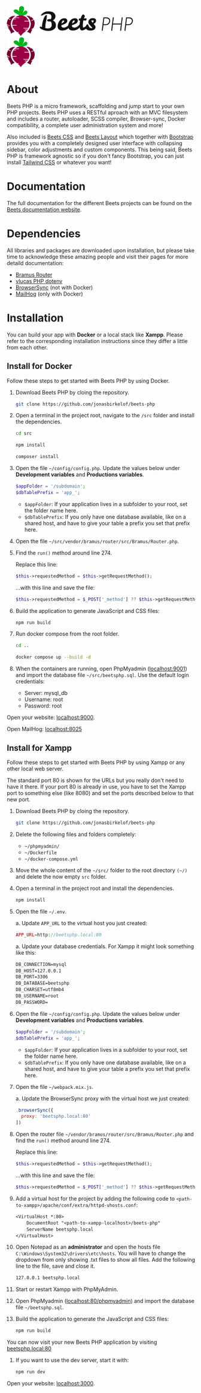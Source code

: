 <img src=".github/assets/images/beetsphp_col_100x421.png#gh-light-mode-only" style="height: 80px;">
<img src=".github/assets/images/beetsphp_col_inv_100x421.png#gh-dark-mode-only" style="height: 80px;">

# About

Beets PHP is a micro framework, scaffolding and jump start to your own PHP projects. Beets PHP uses a RESTful aproach with an MVC filesystem and includes a router, autoloader, SCSS compiler, Browser-sync, Docker compatibility, a complete user administration system and more!

Also included is [Beets CSS](https://github.com/jonasbirkelof/beets-css) and [Beets Layout](https://github.com/jonasbirkelof/beets-layout) which together with [Bootstrap](https://getbootstrap.com) provides you with a completely designed user interface with collapsing sidebar, color adjustments and custom components. This being said, Beets PHP is framework agnostic so if you don't fancy Bootstrap, you can just install [Tailwind CSS](https://tailwindcss.com/) or whatever you want!

# Documentation

The full documentation for the different Beets projects can be found on the [Beets documentation website](https://docs.jonasbirkelof.se/beets).

# Dependencies

All libraries and packages are downloaded upon installation, but please take time to acknowledge these amazing people and visit their pages for more detaild documentation:

- [Bramus Router](https://github.com/bramus/router)
- [vlucas PHP dotenv](https://github.com/vlucas/phpdotenv)
- [BrowserSync](https://browsersync.io/docs) (not with Docker)
- [MailHog](https://github.com/mailhog/MailHog) (only with Docker)

# Installation

You can build your app with **Docker** or a local stack like **Xampp**. Please refer to the corresponding installation instructions since they differ a little from each other.

## Install for Docker

Follow these steps to get started with Beets PHP by using Docker.

1. Download Beets PHP by cloing the repository.

    ```bash
    git clone https://github.com/jonasbirkelof/beets-php
    ```

1. Open a terminal in the project root, navigate to the `/src` folder and install the dependencies.
    ```bash
    cd src
    ```

    ```bash
    npm install
    ```
    
    ```bash
    composer install
    ```

1. Open the file `~/config/config.php`. Update the values below under **Development variables** and **Productions variables**.

    ```php title="Example"
    $appFolder = '/subdomain';
	$dbTablePrefix = 'app_';
    ```

    - `$appFolder`: If your application lives in a subfolder to your root, set the folder name here.
    - `$dbTablePrefix`: If you only have one database available, like on a shared host, and have to give your table a prefix you set that prefix here.
    
1. Open the file `~/src/vendor/bramus/router/src/Bramus/Router.php`.

1. Find the `run()` method around line 274. 

    Replace this line:

    ```php
    $this->requestedMethod = $this->getRequestMethod();
    ```

    ...with this line and save the file:

    ```php
    $this->requestedMethod = $_POST['_method'] ?? $this->getRequestMethod();
    ```

1. Build the application to generate JavaScript and CSS files:

    ```bash
    npm run build
    ```

1. Run docker compose from the root folder.

    ```bash
    cd ..
    ```

    ```bash
    docker compose up --build -d
    ```

1. When the containers are running, open PhpMyadmin ([localhost:9001](http://localhost:9001)) and import the database file `~/src/beetsphp.sql`. Use the default login credentials:

    - Server: mysql_db
    - Username: root
    - Password: root

Open your website: [localhost:9000](http://localhost:9000).

Open MailHog: [localhost:8025](http://localhost:8025)

## Install for Xampp

Follow these steps to get started with Beets PHP by using Xampp or any other local web server.

The standard port 80 is shown for the URLs but you really don't need to have it there. If your port 80 is already in use, you have to set the Xampp port to something else (like 8080) and set the ports described below to that new port.

1. Download Beets PHP by cloing the repository.

    ```bash
    git clone https://github.com/jonasbirkelof/beets-php
    ```

1. Delete the following files and folders completely:

	- `~/phpmyadmin/`
	- `~/Dockerfile`
	- `~/docker-compose.yml`

1. Move the whole content of the `~/src/` folder to the root directory `(~/)` and delete the now empty `src` folder.

1. Open a terminal in the project root and install the dependencies.
    ```bash
    npm install
    ```

1. Open the file `~/.env`.

    a. Update `APP_URL` to the virtual host you just created:

    ```php
    APP_URL=http://beetsphp.local:80
    ```

    a. Update your database credentials. For Xampp it might look something like this:

    ```txt
    DB_CONNECTION=mysql
    DB_HOST=127.0.0.1
    DB_PORT=3306
    DB_DATABASE=beetsphp
    DB_CHARSET=utf8mb4
    DB_USERNAME=root
    DB_PASSWORD=
    ```

1. Open the file `~/config/config.php`. Update the values below under **Development variables** and **Productions variables**.

    ```php title="Example"
    $appFolder = '/subdomain';
	$dbTablePrefix = 'app_';
    ```

    - `$appFolder`: If your application lives in a subfolder to your root, set the folder name here.
    - `$dbTablePrefix`: If you only have one database available, like on a shared host, and have to give your table a prefix you set that prefix here.

1. Open the file `~/webpack.mix.js`.

    a. Update the BrowserSync proxy with the virtual host we just created:

    ```js
    .browserSync({
      proxy: 'beetsphp.local:80'
    ])
    ```

1. Open the router file `~/vendor/bramus/router/src/Bramus/Router.php` and find the `run()` method around line 274.

    Replace this line:

    ```php
    $this->requestedMethod = $this->getRequestMethod();
    ```
    
    ...with this line and save the file:

    ```php
    $this->requestedMethod = $_POST['_method'] ?? $this->getRequestMethod();
    ```

1. Add a virtual host for the project by adding the following code to `<path-to-xampp>/apache/conf/extra/httpd-vhosts.conf`:

    ```txt
    <VirtualHost *:80>
        DocumentRoot "<path-to-xampp-localhost>/beets-php"
        ServerName beetsphp.local
    </VirtualHost>
    ```

1. Open Notepad as an **administrator** and open the hosts file `C:\Windows\System32\drivers\etc\hosts`. You will have to change the dropdown from only showing .txt files to show all files. Add the following line to the file, save and close it.

    ```txt
    127.0.0.1 beetsphp.local
    ```

1. Start or restart Xampp with PhpMyAdmin.

1. Open PhpMyadmin ([localhost:80/phpmyadmin](localhost:80/phpmyadmin)) and import the database file `~/beetsphp.sql`.

1. Build the application to generate the JavaScript and CSS files:

    ```bash
    npm run build
    ```

You can now visit your new Beets PHP application by visiting [beetsphp.local:80](beetsphp.local:80)

1. If you want to use the dev server, start it with:

    ```bash
    npm run dev
    ```

Open your website: [localhost:3000](http://localhost:3000).
